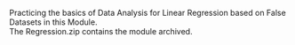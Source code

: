 Practicing the basics of Data Analysis for Linear Regression based on False Datasets in this Module.  
The Regression.zip contains the module archived.
